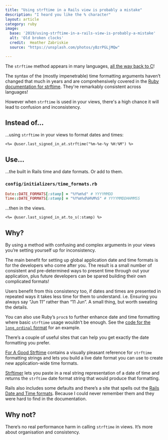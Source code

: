 ```yaml
---
title: "Using strftime in a Rails view is probably a mistake"
description: "I heard you like the % character"
layout: article
category: ruby
image:
  base: '2019/using-strftime-in-a-rails-view-is-probably-a-mistake'
  alt: 'Old broken clocks'
  credit:  Heather Zabriskie
  source: "https://unsplash.com/photos/yBzrPGLjMQw"

---
```


The `strftime` method appears in many languages, [all the way back to C](https://en.wikipedia.org/wiki/C_date_and_time_functions#strftime)!

The syntax of the (mostly impenetrable) time formatting arguments haven’t changed that much in years and are comprehensively covered in the [Ruby documentation for strftime](https://ruby-doc.org/core-2.6.3/Time.html#method-i-strftime). They're remarkably consistent across languages!

However when `strftime` is used in your views, there's a high chance it will lead to confusion and inconsistency.


## Instead of…

…using `strftime` in your views to format dates and times:

```erb
<%= @user.last_signed_in_at.strftime("%m-%e-%y %H:%M") %>
```


## Use…

…the built in Rails time and date formats. Or add to them.

### `config/initializers/time_formats.rb`

```ruby
Date::DATE_FORMATS[:stamp] = "%Y%m%d" # YYYYMMDD
Time::DATE_FORMATS[:stamp] = "%Y%m%d%H%M%S" # YYYYMMDDHHMMSS
```

…then in the views.

```erb
<%= @user.last_signed_in_at.to_s(:stamp) %>
```


## Why?

By using a method with confusing and complex arguments in your views you’re setting yourself up for inconsistency.

The main benefit for setting up global application date and time formats is for the developers who come after you. The result is a small number of consistent and pre-determined ways to present time through out your application, plus future developers can be spared building their own complicated formats!

Users benefit from this consistency too, if dates and times are presented in repeated ways it takes less time for them to understand. i.e. Ensuring you always say “Jun 11” rather than “11 Jun”. A small thing, but worth sweating the details.

You can also use Ruby’s `proc`s to further enhance date and time formatting where basic `strftime` usage wouldn’t be enough. See the [code for the `long_ordinal` format](https://github.com/rails/rails/blob/master/activesupport/lib/active_support/core_ext/time/conversions.rb#L15-L18) for an example.

There’s a couple of useful sites that can help you get exactly the date formatting you prefer.

[For A Good Strftime](https://www.foragoodstrftime.com) contains a visually pleasant reference for `strftime` formatting strings and lets you build a live date format you can use to create new application-wide time formats.

[Strftimer](http://strftimer.com) lets you paste in a real string representation of a date of time and returns the `strftime` date format string that would produce that formatting.

Rails also includes some defaults and there’s a site that spells out the [Rails Date and Time formats](https://railsdatetimeformats.com). Because I could never remember them and they were hard to find in the documentation.


## Why not?

There’s no real performance harm in calling `strftime` in views. It’s more about organisation and consistency.
